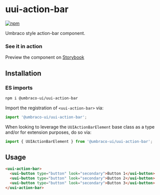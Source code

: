 # uui-action-bar

[![npm](https://img.shields.io/npm/v/@umbraco-ui/uui-action-bar?logoColor=%231B264F)](https://www.npmjs.com/package/@umbraco-ui/uui-action-bar)

Umbraco style action-bar component.

### See it in action

Preview the component on [Storybook](https://uui.umbraco.com/?path=/docs/uui-action-bar--docs)

## Installation

### ES imports

```zsh
npm i @umbraco-ui/uui-action-bar
```

Import the registration of `<uui-action-bar>` via:

```javascript
import '@umbraco-ui/uui-action-bar';
```

When looking to leverage the `UUIActionBarElement` base class as a type and/or for extension purposes, do so via:

```javascript
import { UUIActionBarElement } from '@umbraco-ui/uui-action-bar';
```

## Usage

```html
<uui-action-bar>
  <uui-button type="button" look="secondary">Button 1</uui-button>
  <uui-button type="button" look="secondary">Button 2</uui-button>
  <uui-button type="button" look="secondary">Button 3</uui-button>
</uui-action-bar>
```
